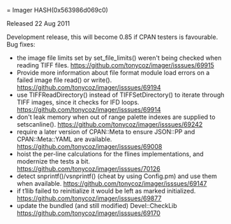 = Imager HASH(0x563986d069c0)

Released 22 Aug 2011

Development release, this will become 0.85 if CPAN testers is favourable.
Bug fixes:
- the image file limits set by set_file_limits() weren't being checked when reading TIFF files. https://github.com/tonycoz/imager/isssues/69915 
- Provide more information about file format module load errors on a failed image file read() or write(). https://github.com/tonycoz/imager/isssues/69194 
- use TIFFReadDirectory() instead of TIFFSetDirectory() to iterate through TIFF images, since it checks for IFD loops. https://github.com/tonycoz/imager/isssues/69914 
- don't leak memory when out of range palette indexes are supplied to setscanline(). https://github.com/tonycoz/imager/isssues/69242 
- require a later version of CPAN::Meta to ensure JSON::PP and CPAN::Meta::YAML are available. https://github.com/tonycoz/imager/isssues/69008 
- hoist the per-line calculations for the flines implementations, and modernize the tests a bit. https://github.com/tonycoz/imager/isssues/70126 
- detect snprintf()/vsnprintf() (cheat by using Config.pm) and use them when available. https://github.com/tonycoz/imager/isssues/69147 
- if t1lib failed to reinitialize it would be left as marked initialized. https://github.com/tonycoz/imager/isssues/69877 
- update the bundled (and still modified) Devel::CheckLib https://github.com/tonycoz/imager/isssues/69170